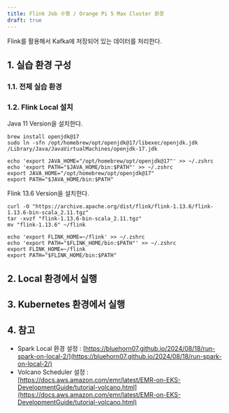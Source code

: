 ```yaml
---
title: Flink Job 수행 / Orange Pi 5 Max Cluster 환경
draft: true
---
```


Flink를 활용해서 Kafka에 저장되어 있는 데이터를 처리한다.

## 1. 실습 환경 구성

### 1.1. 전체 실습 환경

### 1.2. Flink Local 설치

Java 11 Version을 설치한다.

```shell
brew install openjdk@17
sudo ln -sfn /opt/homebrew/opt/openjdk@17/libexec/openjdk.jdk /Library/Java/JavaVirtualMachines/openjdk-17.jdk

echo 'export JAVA_HOME="/opt/homebrew/opt/openjdk@17"' >> ~/.zshrc
echo 'export PATH="$JAVA_HOME/bin:$PATH"' >> ~/.zshrc
export JAVA_HOME="/opt/homebrew/opt/openjdk@17"
export PATH="$JAVA_HOME/bin:$PATH"
```

Flink 13.6 Version을 설치한다.

```shell
curl -O "https://archive.apache.org/dist/flink/flink-1.13.6/flink-1.13.6-bin-scala_2.11.tgz"
tar -xvzf "flink-1.13.6-bin-scala_2.11.tgz"
mv "flink-1.13.6" ~/flink

echo 'export FLINK_HOME=~/flink' >> ~/.zshrc
echo 'export PATH="$FLINK_HOME/bin:$PATH"' >> ~/.zshrc
export FLINK_HOME=~/flink
export PATH="$FLINK_HOME/bin:$PATH"
```

## 2. Local 환경에서 실행

## 3. Kubernetes 환경에서 실행

## 4. 참고

* Spark Local 환경 설정 : [https://bluehorn07.github.io/2024/08/18/run-spark-on-local-2/](https://bluehorn07.github.io/2024/08/18/run-spark-on-local-2/)
* Volcano Scheduler 설정 : [https://docs.aws.amazon.com/emr/latest/EMR-on-EKS-DevelopmentGuide/tutorial-volcano.html](https://docs.aws.amazon.com/emr/latest/EMR-on-EKS-DevelopmentGuide/tutorial-volcano.html)
